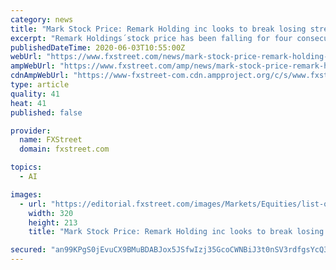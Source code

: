 ```yaml
---
category: news
title: "Mark Stock Price: Remark Holding inc looks to break losing streak amid AI, coronavirus hopes and fears"
excerpt: "Remark Holdings´stock price has been falling for four consecutive days. Hopes and concerns about its AI technology are eyed. Elevate usage of thermal scanners for reopening the economies also provides hope."
publishedDateTime: 2020-06-03T10:55:00Z
webUrl: "https://www.fxstreet.com/news/mark-stock-price-remark-holding-inc-looks-to-break-losing-streak-amid-ai-coronavirus-hopes-and-fears-202006031043"
ampWebUrl: "https://www.fxstreet.com/amp/news/mark-stock-price-remark-holding-inc-looks-to-break-losing-streak-amid-ai-coronavirus-hopes-and-fears-202006031043"
cdnAmpWebUrl: "https://www-fxstreet-com.cdn.ampproject.org/c/s/www.fxstreet.com/amp/news/mark-stock-price-remark-holding-inc-looks-to-break-losing-streak-amid-ai-coronavirus-hopes-and-fears-202006031043"
type: article
quality: 41
heat: 41
published: false

provider:
  name: FXStreet
  domain: fxstreet.com

topics:
  - AI

images:
  - url: "https://editorial.fxstreet.com/images/Markets/Equities/list-of-stock-market-indices-21508951_Small.jpg"
    width: 320
    height: 213
    title: "Mark Stock Price: Remark Holding inc looks to break losing streak amid AI, coronavirus hopes and fears"

secured: "an99KPgS0jEvuCX9BMuBDABJox5JSfwIzj35GcoCWNBiJ3t0nSV3rdfgsYcQ31z7MmhomgalhWzj7O6RnzjhE13b4b+z6/ORZDyA0dotUmjSvDOQ1cn/eDuyjMjE7Qg/yvDTnE3P+6NRLpQvQ42Mi7TYS+A+63czWjvCEarCeryqFPPa902T0fQm2TAJ9eQjfvFmHYreNWkG+UCcNS2WO0YeQmxwIo4jC9OFj91KAC9u9BjPNiEgURPGm5AZp3VYu6Sd2ybIznOhE7HYAAWIXb2IkCeRX70IcKPEjO6iEKvPK1Gs6ql6gkYWiSV+XjUZ;EcawSoMJBsBqxQpAINjs4Q=="
---
```


